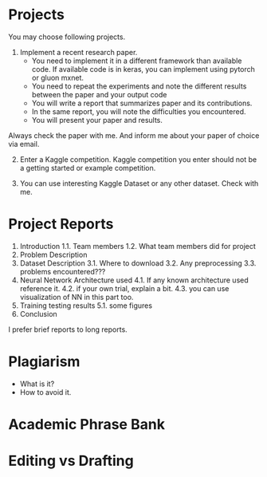 # Projects

You may choose following projects.


1. Implement a recent research paper.
    - You need to implement it in a different framework than available code. If available code is in keras, you can implement using pytorch or gluon mxnet.
    - You need to repeat the experiments and note the different results between the paper and your output code
    - You will write a report that summarizes paper and its contributions.
    - In the same report, you will note the difficulties you encountered.
    - You will present your paper and results.

Always check the paper with me.
And inform me about your paper of choice via email.

2. Enter a Kaggle competition. Kaggle competition you enter should not be a getting started or example competition. 


3. You can use interesting Kaggle Dataset or any other dataset.
Check with me.
 


# Project Reports

1. Introduction
    1.1. Team members
    1.2. What team members did for project
2. Problem Description
3. Dataset Description
    3.1. Where to download
    3.2. Any preprocessing
    3.3. problems encountered???
4. Neural Network Architecture used
    4.1. If any known architecture used reference it.
    4.2. if your own trial, explain a bit.
    4.3. you can use visualization of NN in this part too.
5. Training testing results
    5.1. some figures
6. Conclusion


I prefer brief reports to long reports.


# Plagiarism 

- What is it?
- How to avoid it.


# Academic Phrase Bank

# Editing vs Drafting






